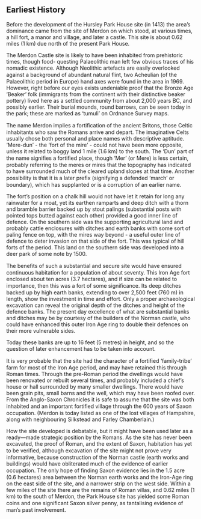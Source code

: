 ## Earliest History

Before the development of the Hursley Park
House site (in 1413) the area’s dominance
came from the site of Merdon on which stood,
at various times, a hill fort, a manor and
village, and later a castle. This site is about
0.62 miles (1 km) due north of the present
Park House.

The Merdon Castle site is likely to have been
inhabited from prehistoric times, though food-
questing Palaeolithic man left few obvious
traces of his nomadic existence. Although
Neolithic artefacts are easily overlooked
against a background of abundant natural
ﬂint, two Acheulian (of the Palaeolithic period
in Europe) hand axes were found in the area
in 1969. However, right before our eyes exists
undeniable proof that the Bronze Age ‘Beaker’
folk (immigrants from the continent with their
distinctive beaker pottery) lived here as a
settled community from about 2,000 years BC,
and possibly earlier. Their burial mounds,
round barrows, can be seen today in the park;
these are marked as ‘tumuli’ on Ordnance
Survey maps.

The name Merdon implies a fortiﬁcation of
the ancient Britons, those Celtic inhabitants
who saw the Romans arrive and depart. The
imaginative Celts usually chose both personal
and place names with descriptive aptitude.
‘Mere-dun’ - the ‘fort of the mire’ - could not
have been more opposite, unless it related to
boggy land 1 mile (1.6 km) to the south. The
‘Dun’ part of the name signiﬁes a fortiﬁed
place, though ‘Mer’ (or Mere) is less certain,
probably referring to the meres or mires that
the topography has indicated to have
surrounded much of the cleared upland slopes
at that time. Another possibility is that it is a
later preﬁx (signifying a defended ‘march’ or
boundary), which has supplanted or is a
corruption of an earlier name.

The fort’s position on a chalk hill would not
have let it retain for long any rainwater for a
moat, yet its earthen ramparts and deep ditch
with a thorn and bramble barrier backed up
by stout palings (substantial posts with
pointed tops butted against each other)
provided a good inner line of defence. On the
southern side was the supporting agricultural
land and probably cattle enclosures with
ditches and earth banks with some sort of
paling fence on top, with the mires way
beyond - a useful outer line of defence to deter
invasion on that side of the fort. This was
typical of hill forts of the period. This land on
the southern side was developed into a deer
park of some note by 1500.

The beneﬁts of such a substantial and secure
site would have ensured continuous
habitation for a population of about seventy.
This Iron Age fort enclosed about ten acres
(3.7 hectares), and if size can be related to
importance, then this was a fort of some
signiﬁcance. Its deep ditches backed up by
high earth banks, extending to over 2,500 feet
(760 m) in length, show the investment in
time and effort. Only a proper archaeological
excavation can reveal the original depth of the
ditches and height of the defence banks. The
present day excellence of what are substantial
banks and ditches may be by courtesy of the
builders of the Norman castle, who could have
enhanced this outer Iron Age ring to double
their defences on their more vulnerable sides.

Today these banks are up to 16 feet (5 metres)
in height, and so the question of later
enhancement has to be taken into account.

It is very probable that the site had the
character of a fortiﬁed ‘family-tribe’ farm for
most of the Iron Age period, and may have
retained this through Roman times. Through
the pre-Roman period the dwellings would
have been renovated or rebuilt several times,
and probably included a chief’s house or hall
surrounded by many smaller dwellings. There
would have been grain pits, small barns and
the well, which may have been roofed over.
From the Anglo-Saxon Chronicles it is safe to
assume that the site was both inhabited and
an important fortiﬁed village through the 600
years of Saxon occupation. (Merdon is today
listed as one of the lost villages of Hampshire,
along with neighbouring Silkstead and Farley
Chamberlain.)

How the site developed is debatable, but it
might have been used later as a ready—made
strategic position by the Romans. As the site
has never been excavated, the proof of Roman,
and the extent of Saxon, habitation has yet to
be veriﬁed, although excavation of the site
might not prove very informative, because
construction of the Norman castle (earth
works and buildings) would have obliterated
much of the evidence of earlier occupation.
The only hope of ﬁnding Saxon evidence lies
in the 1.5 acre (0.6 hectares) area between the
Norman earth works and the Iron-Age ring on
the east side of the site, and a narrower strip
on the west side. Within a few miles of the
site there are the remains of Roman villas,
and 0.62 miles (1 km) to the south of Merdon,
the Park House site has yielded some Roman
coins and one signiﬁcant Saxon silver penny,
as tantalising evidence of man’s past
involvement.